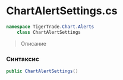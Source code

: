 
# ChartAlertSettings.cs
```csharp
namespace TigerTrade.Chart.Alerts  
    class ChartAlertSettings
```

> Описание

### Синтаксис
```csharp
public ChartAlertSettings()
```
